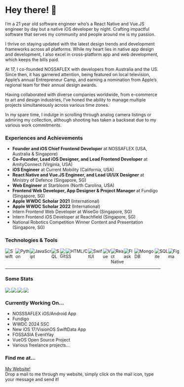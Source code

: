 # Hey there! 👋
I’m a 21 year old software engineer who’s a React Native and Vue.JS engineer by day but a native iOS developer by night. Crafting impactful software that serves my community and people around me is my passion.

I thrive on staying updated with the latest design trends and development frameworks across all platforms. While my heart lies in native app design and development, I also excel in cross-platform app and web development, which keeps the bills paid.

At 17, I co-founded NOSSAFLEX with developers from Australia and the US. Since then, it has garnered attention, being featured on local television, Apple’s annual Entrepreneur Camp, and earning a nomination from Apple’s regional team for their annual design awards.

Having collaborated with diverse companies worldwide, from e-commerce to art and design industries, I've honed the ability to manage multiple projects simultaneously across various time zones.

In my spare time, I indulge in scrolling through analog camera listings or admiring my collection, although shooting has taken a backseat due to my various work commitments.

### Experiences and Achievements
- **Founder and iOS Chief Frontend Developer** at NOSSAFLEX (USA, Australia & Singapore)
- **Co-Founder, Lead iOS Designer, and Lead Frontend Developer** at AmityConnect (Virginia, USA)
- **iOS Engineer** at Current Mobility (California, USA)
- **React Native and Vue.JS Engineer, and Lead UI/UX Designer** at Ministry of Defence (Singapore, SG)
- **Web Engineer** at Starbloom (North Carolina, USA)
- **Frontend Web Developer, App Designer & Project Manager** at Fundigo (Singapore, SG)
- **Apple WWDC Scholar 2021** (International)
- **Apple WWDC Scholar 2022** (International)
- Intern Frontend Web Developer at WiseGo (Singapore, SG)
- Intern Frontend iOS Developer at Reachfield (Singapore, SG)
- National Robotics Competition Winner Content and Presentation (Singapore, SG)

### Technologies & Tools
<div style="display: flex">
  <img alt="Swift" src="https://img.shields.io/badge/-Swift-orange"/>
  <img alt="Python" src="https://img.shields.io/badge/-Python-blue"/>
  <img alt="JavaScript" src="https://img.shields.io/badge/-Javascript-yellow" />
  <img alt="SQL" src="https://img.shields.io/badge/-SQL-lightgrey" />
  <img alt="Git" src="https://img.shields.io/badge/-Git-critical" />
  <img alt="HTML/CSS" src="https://img.shields.io/badge/-HTML%2FCSS-yellowgreen" />
  <img alt="SwiftUI" src="https://img.shields.io/badge/-SwiftUI-3e8bc3" />
  <img alt="Vue" src="https://img.shields.io/badge/-VueJS-61b083" />
  <img alt="React Native" src="https://img.shields.io/badge/-React Native-yellow" />
  <img alt="Flask" src="https://img.shields.io/badge/-Flask-406893" />
  <img alt="MongoDB" src="https://img.shields.io/badge/-MongoDB-4ca158" />
  <img alt="SQLite" src="https://img.shields.io/badge/-SQLite-64a2c9" />
  <img alt="Figma" src="https://img.shields.io/badge/-Figma-8c5aee" />
</div>
<hr>

### Some Stats
<a href="https://donchia.tech">
  <img align="center" src="https://github-readme-stats.vercel.app/api?username=DonChiaQE&show_icons=true" />
</a>
<a href="https://donchia.tech">
  <img align="center" src="https://github-readme-stats.vercel.app/api/top-langs/?username=DonChiaQE&langs_count=7&exclude_repo=marketplace&layout=compact" />
</a>
<a href="https://github.com/dhs17y2adonchia/win95">
  <img align="center" src="https://github-readme-stats.vercel.app/api/pin/?username=DonChiaQE&repo=win95" />
</a>
<a href="https://github.com/zaydek/duomo">
  <img align="center" src="https://github-readme-stats.vercel.app/api/pin/?username=DonChiaQE&repo=duomo" />
</a>

### Currently Working On...
- NOSSSAFLEX iOS/Android App
- Fundigo
- WWDC 2024 SSC
- New iOS 17/VisionOS SwiftData App
- FOSSASIA EventYay
- VueOS Open Source Project
- Various freelance projects...

### Find me at...
[My Website!](https://www.donchia.tech) <br>
Drop a mail to me through my website, simply click on the mail icon, type your message and send it!

<!--
**dhs17y2adonchia/dhs17y2adonchia** is a ✨ _special_ ✨ repository because its `README.md` (this file) appears on your GitHub profile.

Here are some ideas to get you started:

- 🔭 I’m currently working on ...
- 🌱 I’m currently learning ...
- 👯 I’m looking to collaborate on ...
- 🤔 I’m looking for help with ...
- 💬 Ask me about ...
- 📫 How to reach me: ...
- 😄 Pronouns: ...
- ⚡ Fun fact: ...
-->
